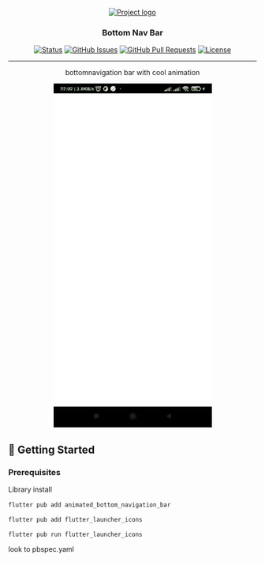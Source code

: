 <p align="center">
  <a href="" rel="noopener">
 <img width=200px height=200px src="https://i.imgur.com/6wj0hh6.jpg" alt="Project logo"></a>
</p>

<h3 align="center">Bottom Nav Bar</h3>

<div align="center">

[![Status](https://img.shields.io/badge/status-active-success.svg)]()
[![GitHub Issues](https://img.shields.io/github/issues/kylelobo/The-Documentation-Compendium.svg)](https://github.com/kylelobo/The-Documentation-Compendium/issues)
[![GitHub Pull Requests](https://img.shields.io/github/issues-pr/kylelobo/The-Documentation-Compendium.svg)](https://github.com/kylelobo/The-Documentation-Compendium/pulls)
[![License](https://img.shields.io/badge/license-MIT-blue.svg)](/LICENSE)

</div>

---

<p align="center"> bottomnavigation bar with cool animation
    <br> 
</p>
<p align="center">
  <img src="https://github.com/Kaies00/FlutterGudeline/blob/master/lib/app_icon_splashScreen/splashScreen.gif">

</p>



## 🏁 Getting Started <a name = "getting_started"></a>


### Prerequisites

Library install

```
flutter pub add animated_bottom_navigation_bar
```
```
flutter pub add flutter_launcher_icons
```
```
flutter pub run flutter_launcher_icons
```
look to pbspec.yaml